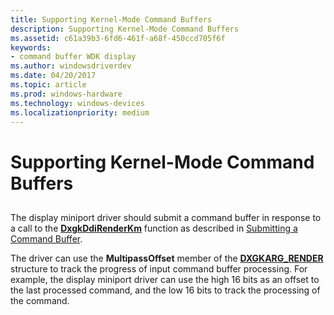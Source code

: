 ```yaml
---
title: Supporting Kernel-Mode Command Buffers
description: Supporting Kernel-Mode Command Buffers
ms.assetid: c61a39b3-6fd6-461f-a68f-450ccd705f6f
keywords:
- command buffer WDK display
ms.author: windowsdriverdev
ms.date: 04/20/2017
ms.topic: article
ms.prod: windows-hardware
ms.technology: windows-devices
ms.localizationpriority: medium
---
```


# Supporting Kernel-Mode Command Buffers


## <span id="ddk_introduction_to_command_and_dma_buffers_gg"></span><span id="DDK_INTRODUCTION_TO_COMMAND_AND_DMA_BUFFERS_GG"></span>


The display miniport driver should submit a command buffer in response to a call to the [**DxgkDdiRenderKm**](https://msdn.microsoft.com/library/windows/hardware/ff559800) function as described in [Submitting a Command Buffer](submitting-a-command-buffer.md).

The driver can use the **MultipassOffset** member of the [**DXGKARG\_RENDER**](https://msdn.microsoft.com/library/windows/hardware/ff557648) structure to track the progress of input command buffer processing. For example, the display miniport driver can use the high 16 bits as an offset to the last processed command, and the low 16 bits to track the processing of the command.

 

 





